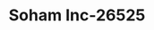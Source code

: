 ---
f_zip-code: 19047
f_state-code: PA
title: Soham Inc-26525
f_phone: 215-750-6140
f_city-only: Langhorne
f_address: 2042 E Old Lincoln Hwy Langhorne
f_location-unique-id: '26525'
slug: soham-inc-26525
updated-on: '2024-05-30T13:46:58.046Z'
created-on: '2024-05-30T13:36:59.803Z'
published-on: '2024-05-30T13:54:32.469Z'
f_city-state: cms/city/langhorne-pa.md
f_company: cms/company/soham-inc.md
f_state: cms/state/pennsylvania.md
layout: '[payday-loan].html'
tags: payday-loan
---